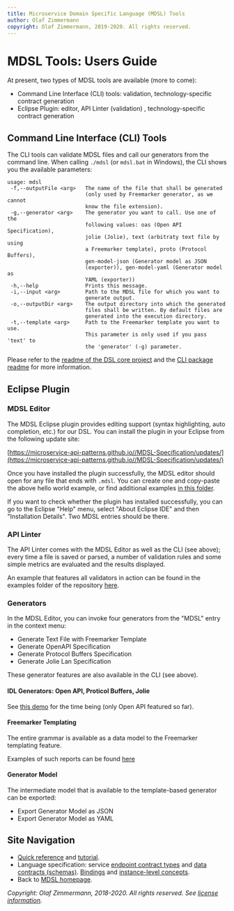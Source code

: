 ```yaml
---
title: Microservice Domain Specific Language (MDSL) Tools
author: Olaf Zimmermann
copyright: Olaf Zimmermann, 2019-2020. All rights reserved.
---
```


MDSL Tools: Users Guide
=======================

<!-- from top-level index page/readme:
### Installation in Eclipse

 * Update site: [https://microservice-api-patterns.github.io//MDSL-Specification/updates/](https://microservice-api-patterns.github.io//MDSL-Specification/updates/)
 * The grammar can be found in the `dsl-core` project (more precisely, in the `io.mdsl./src/io.mdsl` folder of this project): [public](https://github.com/Microservice-API-Patterns/MDSL-Specification/blob/master/dsl-core/io.mdsl/src/io/mdsl/APIDescription.xtext) and [private](https://github.com/socadk/MDSL/blob/master/dsl-core/io.mdsl/src/io/mdsl/APIDescription.xtext) repository.

### Direct links into repository

* [Full grammar](https://github.com/Microservice-API-Patterns/MDSL-Specification/blob/master/dsl-core/io.mdsl/src/io/mdsl/APIDescription.xtext)
* [Examples](https://github.com/Microservice-API-Patterns/MDSL-Specification/blob/master/tree/master/examples)
-->

At present, two types of MDSL tools are available (more to come): 

* Command Line Interface (CLI) tools: validation, technology-specific contract generation 
* Eclipse Plugin: editor, API Linter (validation) , technology-specific contract generation

## Command Line Interface (CLI) Tools
The CLI tools can  validate MDSL files and call our generators from the command line. When calling `./mdsl` (or `mdsl.bat` in Windows), the CLI shows you the available parameters:

```text
usage: mdsl
 -f,--outputFile <arg>   The name of the file that shall be generated
                         (only used by Freemarker generator, as we cannot
                         know the file extension).
 -g,--generator <arg>    The generator you want to call. Use one of the
                         following values: oas (Open API Specification),
                         jolie (Jolie), text (arbitraty text file by using
                         a Freemarker template), proto (Protocol Buffers),
                         gen-model-json (Generator model as JSON
                         (exporter)), gen-model-yaml (Generator model as
                         YAML (exporter))
 -h,--help               Prints this message.
 -i,--input <arg>        Path to the MDSL file for which you want to
                         generate output.
 -o,--outputDir <arg>    The output directory into which the generated
                         files shall be written. By default files are
                         generated into the execution directory.
 -t,--template <arg>     Path to the Freemarker template you want to use.
                         This parameter is only used if you pass 'text' to
                         the 'generator' (-g) parameter.
```

Please refer to the [readme of the DSL core project](https://github.com/Microservice-API-Patterns/MDSL-Specification/tree/master/dsl-core/README.md) and the [CLI package readme](https://github.com/Microservice-API-Patterns/MDSL-Specification/tree/master/dsl-core/io.mdsl.cli) for  more information.


## Eclipse Plugin

### MDSL Editor
The MDSL Eclipse plugin provides editing support (syntax highlighting, auto completion, etc.) for our DSL. You can install the plugin in your Eclipse from the following update site:

[https://microservice-api-patterns.github.io//MDSL-Specification/updates/](https://microservice-api-patterns.github.io//MDSL-Specification/updates/)

Once you have installed the plugin successfully, the MDSL editor should open for any file that ends with `.mdsl`. You can create one and copy-paste the above hello world example, or find additional examples [in this folder](https://github.com/Microservice-API-Patterns/MDSL-Specification/tree/master/examples).

If you want to check whether the plugin has installed successfully, you can go to the Eclipse "Help" menu, select "About Eclipse IDE" and then "Installation Details". Two MDSL entries should be there.


### API Linter 
The API Linter comes with the MDSL Editor as well as the CLI (see above); every time a file is saved or parsed, a number of validation rules and some simple metrics are evaluated and the results displayed.

<!-- TODO 4.0 add screen shot -->

An example that features all validators in action can be found in the examples folder of the repository [here](https://github.com/Microservice-API-Patterns/MDSL-Specification/blob/master/examples/APILinterTestAndDemo.mdsl).

### Generators

In the MDSL Editor, you can invoke four generators from the "MDSL" entry in the context menu:

* Generate Text File with Freemarker Template 
* Generate OpenAPI Specification 
* Generate Protocol Buffers Specification
* Generate Jolie Lan Specification 

These generator features are also available in the CLI (see above).

#### IDL Generators: Open API, Proticol Buffers, Jolie 

See [this demo](https://ozimmer.ch/practices/2020/06/10/ICWEKeynoteAndDemo.html) for the time being (only Open API featured so far). 

#### Freemarker Templating

The entire grammar is available as a data model to the Freemarker templating feature.  

Examples of such reports can be found [here](https://github.com/Microservice-API-Patterns/MDSL-Specification/tree/master/examples/generator-templates)

#### Generator Model
<!-- TODO document new generator model here -->

The intermediate model that is available to the template-based generator can be exported: 

* Export Generator Model as JSON 
* Export Generator Model as YAML


## Site Navigation
<!-- TODO update for V4.0 consistently; does this Jekyll template support a menu on the right? -->

* [Quick reference](./quickreference) and [tutorial](./tutorial). 
* Language specification: service [endpoint contract types](./servicecontract) and [data contracts (schemas)](./datacontract). [Bindings](./bindings) and [instance-level concepts](./optionalparts). 
* Back to [MDSL homepage](./index).

*Copyright: Olaf Zimmermann, 2018-2020. All rights reserved. See [license information](https://github.com/Microservice-API-Patterns/MDSL-Specification/blob/master/LICENSE).*

<!-- *EOF* -->